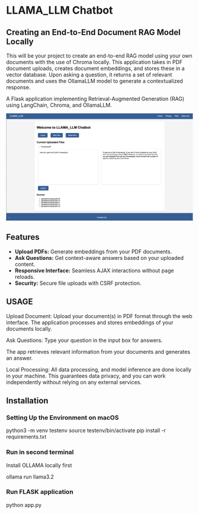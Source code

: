 # LLAMA_LLM Chatbot

## Creating an End-to-End Document RAG Model Locally

This will be your project to create an end-to-end RAG model using your own documents with the use of Chroma locally. This application takes in PDF document uploads, creates document embeddings, and stores these in a vector database. Upon asking a question, it returns a set of relevant documents and uses the OllamaLLM model to generate a contextualized response.

A Flask application implementing Retrieval-Augmented Generation (RAG) using LangChain, Chroma, and OllamaLLM.

![Screenshot of LLAMA_LLM Chatbot](data/Screenshot.png)

## Features

- **Upload PDFs:** Generate embeddings from your PDF documents.
- **Ask Questions:** Get context-aware answers based on your uploaded content.
- **Responsive Interface:** Seamless AJAX interactions without page reloads.
- **Security:** Secure file uploads with CSRF protection.



## USAGE
Upload Document:
Upload your document(s) in PDF format through the web interface.
The application processes and stores embeddings of your documents locally. 

Ask Questions: Type your question in the input box for answers. 

The app retrieves relevant information from your documents and generates an answer. 

Local Processing: All data processing, and model inference are done locally in your machine. This guarantees data privacy, and you can work independently without relying on any external services.

## Installation

### Setting Up the Environment on macOS

python3 -m venv testenv
source testenv/bin/activate
pip install -r requirements.txt

### Run in second terminal
Install OLLAMA locally first

ollama run llama3.2

### Run FLASK application

python app.py


